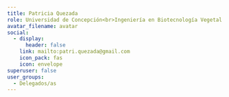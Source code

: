 ```yaml
---
title: Patricia Quezada
role: Universidad de Concepción<br>Ingeniería en Biotecnología Vegetal (Concepción)
avatar_filename: avatar
social:
  - display:
      header: false
    link: mailto:patri.quezada@gmail.com
    icon_pack: fas
    icon: envelope
superuser: false
user_groups:
  - Delegados/as
---
```

